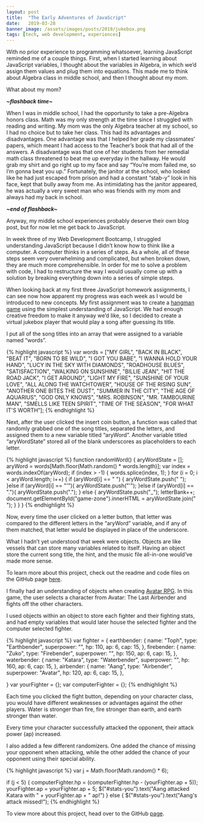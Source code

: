 ```yaml
---
layout: post
title:  "The Early Adventures of JavaScript"
date:   2019-03-28
banner_image: /assets/images/posts/2019/jukebox.png
tags: [tech, web development, experiences]
---
```


With no prior experience to programming whatsoever, learning JavaScript reminded me of a couple things. First, when I started learning about JavaScript variables, I thought about the variables in Algebra, in which we’d assign them values and plug them into equations. This made me to think about Algebra class in middle school, and then I thought about my mom.

What about my mom?

<!--more-->

***~flashback time~***

When I was in middle school, I had the opportunity to take a pre-Algebra honors class. Math was my only strength at the time since I struggled with reading and writing. My mom was the only Algebra teacher at my school, so I had no choice but to take her class. This had its advantages and disadvantages. One advantage was that I helped her grade my classmates’ papers, which meant I had access to the Teacher’s book that had all of the answers. A disadvantage was that one of her students from her remedial math class threatened to beat me up everyday in the hallway. He would grab my shirt and go right up to my face and say “You’re mom failed me, so I’m gonna beat you up.” Fortunately, the janitor at the school, who looked like he had just escaped from prison and had a constant “stab-y” look in his face, kept that bully away from me. As intimidating has the janitor appeared, he was actually a very sweet man who was friends with my mom and always had my back in school. 

***~end of flashback~***

Anyway, my middle school experiences probably deserve their own blog post, but for now let me get back to JavaScript. 

In week three of my Web Development Bootcamp, I struggled understanding JavaScript because I didn’t know how to think like a computer. A computer thinks in a series of steps. As a whole, all of these steps seem very overwhelming and complicated, but when broken down, they are much more comprehensible. In order for me to solve a problem with code, I had to restructure the way I would usually come up with a solution by breaking everything down into a series of simple steps.

When looking back at my first three JavaScript homework assignments, I can see now how apparent my progress was each week as I would be introduced to new concepts. My first assignment was to create a [hangman game](https://smiley-coyote.github.io/Word-Guess-Game/) using the simplest understanding of JavaScript. We had enough creative freedom to make it anyway we’d like, so I decided to create a virtual jukebox player that would play a song after guessing its title.

I put all of the song titles into an array that were assigned to a variable named “words”.

{% highlight javascript %}
var words = ["MY GIRL", "BACK IN BLACK", "BEAT IT", "BORN TO BE WILD", 
"I GOT YOU BABE", "I WANNA HOLD YOUR HAND", "LUCY IN THE SKY WITH DIAMONDS", "ROADHOUSE BLUES", 
"SATISFACTION", "WALKING ON SUNSHINE", "BILLIE JEAN", "HIT THE ROAD JACK", "I GET AROUND", "LIGHT MY FIRE", 
"SUNSHINE OF YOUR LOVE", "ALL ALONG THE WATCHTOWER", "HOUSE OF THE RISING SUN", "ANOTHER ONE BITES THE DUST",
"SUMMER IN THE CITY", "THE AGE OF AQUARIUS", "GOD ONLY KNOWS", "MRS. ROBINSON", "MR. TAMBOURINE MAN", "SMELLS LIKE TEEN SPIRIT", 
"TIME OF THE SEASON", "FOR WHAT IT\'S WORTH”];
{% endhighlight %}

Next, after the user clicked the insert coin button, a function was called that randomly grabbed one of the song titles, separated the letters, and assigned them to a new variable titled “aryWord”. Another variable titled “aryWordState” stored all of the blank underscores as placeholders to each letter.

{% highlight javascript %}
function randomWord() {
    aryWordState = [];
    aryWord = words[Math.floor(Math.random() * words.length)];
    var index = words.indexOf(aryWord);
    if (index > -1) {
        words.splice(index, 1);
    }
    for (i = 0; i < aryWord.length; i++) {
        if (aryWord[i] == " ") {
            aryWordState.push("&nbsp;");
        }else if (aryWord[i] == "\'"){
            aryWordState.push("\'");
        }else if (aryWord[i] == "."){
            aryWordState.push(".");
        }
        else {
        aryWordState.push("_");
        letterBank++;
        document.getElementById("game-zone").innerHTML = aryWordState.join(" ");
        } 
    } 
} 
{% endhighlight %}

Now, every time the user clicked on a letter button, that letter was compared to the different letters in the “aryWord” variable, and if any of them matched, that letter would be displayed in place of the underscore.

What I hadn’t yet understood that week were objects. Objects are like vessels that can store many variables related to itself. Having an object store the current song title, the hint, and the music file all-in-one would’ve made more sense.

To learn more about this project, check out the readme and code files on the GitHub page [here](https://github.com/smiley-coyote/Word-Guess-Game).

I finally had an understanding of objects when creating [Avatar RPG](https://smiley-coyote.github.io/unit-4-game/). In this game, the user selects a character from Avatar: The Last Airbender and fights off the other characters.

I used objects within an object to store each fighter and their fighting stats, and had empty variables that would later house the selected fighter and the computer selected fighter.

{% highlight javascript %}
var fighter = {
    earthbender: {
        name: "Toph",
        type: "Earthbender",
        superpower: "",
        hp: 110,
        ap: 6,
        cap: 15,
    },
    firebender: {
        name: "Zuko",
        type: "Firebender",
        superpower: "",
        hp: 150,
        ap: 6,
        cap: 15,
    },
    waterbender: {
        name: "Katara",
        type: "Waterbender",
        superpower: "",
        hp: 160,
        ap: 6,
        cap: 15,
    },
    airbender: {
        name: "Aang",
        type: "Airbender",
        superpower: "Avatar",
        hp: 120,
        ap: 6,
        cap: 15,
    },

}
var yourFighter = {};
var computerFighter = {};
{% endhighlight %}

Each time you clicked the fight button, depending on your character class, you would have different weaknesses or advantages against the other players. Water is stronger than fire, fire stronger than earth, and earth stronger than water.

Every time your character successfully attacked the opponent, their attack power (ap) increased.

I also added a few different randomizers. One added the chance of missing your opponent when attacking, while the other added the chance of your opponent using their special ability.

{% highlight javascript %}
var j = Math.floor(Math.random() * 6);

if (j < 5) {
                        computerFighter.hp = (computerFighter.hp - (yourFighter.ap + 5));
                        yourFighter.ap = yourFighter.ap + 5;
                        $("#stats-you").text("Aang attacked Katara with " + yourFighter.ap + " ap!")
                    } else {
                        $("#stats-you").text("Aang's attack missed!");
{% endhighlight %}

To view more about this project, head over to the GitHub [page](https://github.com/smiley-coyote/unit-4-game).









